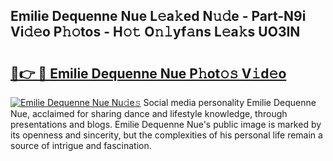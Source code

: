 ## Emilie Dequenne Nue L𝚎a𝚔ed N𝚞𝚍e - Part-N9i Vi𝚍𝚎o P𝚑𝚘tos - H𝚘𝚝 O𝚗𝚕yf𝚊ns L𝚎a𝚔s UO3IN

# <h2><a href="http://kfb7ow.oniu.top/?m=Emilie+Dequenne+Nue">🔗👉 🔴 Emilie Dequenne Nue P𝚑ot𝚘𝚜 V𝚒d𝚎o</a></h2>

[![Emilie Dequenne Nue Nu𝚍e𝚜](https://i.imgur.com/0qMVB7G.gif)](http://kfb7ow.oniu.top/?m=Emilie+Dequenne+Nue)
Social media personality Emilie Dequenne Nue, acclaimed for sharing dance and lifestyle knowledge, through presentations and blogs. Emilie Dequenne Nue's public image is marked by its openness and sincerity, but the complexities of his personal life remain a source of intrigue and fascination.  
